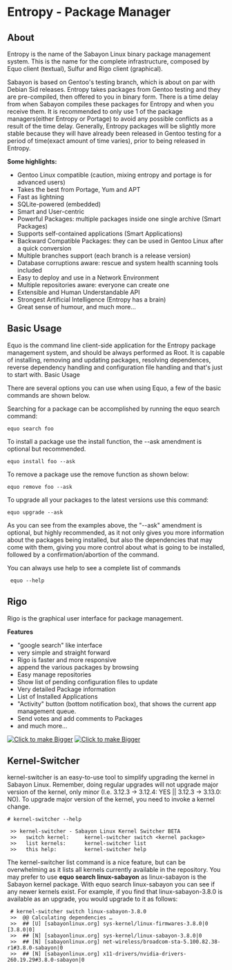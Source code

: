 # Entropy - Package Manager

## About


Entropy is the name of the Sabayon Linux binary package management system. This is the name for the complete infrastructure, composed by Equo client (textual), Sulfur and Rigo client (graphical).

Sabayon is based on Gentoo's testing branch, which is about on par with Debian Sid releases. Entropy takes packages from Gentoo testing and they are pre-compiled, then offered to you in binary form. There is a time delay from when Sabayon compiles these packages for Entropy and when you receive them. It is recommended to only use 1 of the package managers(either Entropy or Portage) to avoid any possible conflicts as a result of the time delay. Generally, Entropy packages will be slightly more stable because they will have already been released in Gentoo testing for a period of time(exact amount of time varies), prior to being released in Entropy.

**Some highlights:**

* Gentoo Linux compatible (caution, mixing entropy and portage is for advanced users)
* Takes the best from Portage, Yum and APT
* Fast as lightning
* SQLite-powered (embedded)
* Smart and User-centric
* Powerful Packages: multiple packages inside one single archive (Smart Packages)
* Supports self-contained applications (Smart Applications)
* Backward Compatible Packages: they can be used in Gentoo Linux after a quick conversion
* Multiple branches support (each branch is a release version)
* Database corruptions aware: rescue and system health scanning tools included
* Easy to deploy and use in a Network Environment
* Multiple repositories aware: everyone can create one
* Extensible and Human Understandable API
* Strongest Artificial Intelligence (Entropy has a brain)
* Great sense of humour, and much more...
    
## Basic Usage

Equo is the command line client-side application for the Entropy package management system, and should be always performed as Root. It is capable of installing, removing and updating packages, resolving dependences, reverse dependency handling and configuration file handling and that's just to start with.
Basic Usage

There are several options you can use when using Equo, a few of the basic commands are shown below.

Searching for a package can be accomplished by running the equo search command:

    equo search foo

To install a package use the install function, the --ask amendment is optional but recommended.

    equo install foo --ask

To remove a package use the remove function as shown below:

    equo remove foo --ask

To upgrade all your packages to the latest versions use this command:

    equo upgrade --ask

As you can see from the examples above, the "--ask" amendment is optional, but highly recommended, as it not only gives you more information about the packages being installed, but also the dependencies that may come with them, giving you more control about what is going to be installed, followed by a confirmation/abortion of the command. 

You can always use help to see a complete list of commands

     equo --help
     
## Rigo

Rigo is the graphical user interface for package management.

**Features**

* "google search" like interface
* very simple and straight forward
* Rigo is faster and more responsive
* append the various packages by browsing
* Easy manage repositories
* Show list of pending configuration files to update
* Very detailed Package information
* List of Installed Applications
* "Activity" button (bottom notification box), that shows the current app management queue.
* Send votes and add comments to Packages
* and much more...
    
[![Click to make Bigger](http://photosbykjs.us/sabayon/rigo1-1.jpg)](http://photosbykjs.us/sabayon/rigo1.png)
[![Click to make Bigger](http://photosbykjs.us/sabayon/rigo2-2.jpg)](http://photosbykjs.us/sabayon/rigo2.png)

## Kernel-Switcher

kernel-switcher is an easy-to-use tool to simplify upgrading the kernel in Sabayon Linux. Remember, doing regular upgrades will not upgrade major version of the kernel, only minor (I.e. 3.12.3 → 3.12.4: YES || 3.12.3 → 3.13.0: NO). To upgrade major version of the kernel, you need to invoke a kernel change. 

    # kernel-switcher --help
 
     >> kernel-switcher - Sabayon Linux Kernel Switcher BETA
     >>   switch kernel:     kernel-switcher switch <kernel package>
     >>   list kernels:      kernel-switcher list
     >>   this help:         kernel-switcher help
     
The kernel-switcher list command is a nice feature, but can be overwhelming as it lists all kernels currently available in the repository. You may prefer to use **equo search linux-sabayon** as linux-sabayon is the Sabayon kernel package. With equo search linux-sabayon you can see if any newer kernels exist. For example, if you find that linux-sabayon-3.8.0 is available as an upgrade, you would upgrade to it as follows:

     # kernel-switcher switch linux-sabayon-3.8.0
     >>  @@ Calculating dependencies …
     >>  ## [U] [sabayonlinux.org] sys-kernel/linux-firmwares-3.8.0|0   [3.8.0|0]
     >>  ## [N] [sabayonlinux.org] sys-kernel/linux-sabayon-3.8.0|0
     >>  ## [N] [sabayonlinux.org] net-wireless/broadcom-sta-5.100.82.38-r1#3.8.0-sabayon|0
     >>  ## [N] [sabayonlinux.org] x11-drivers/nvidia-drivers-260.19.29#3.8.0-sabayon|0

